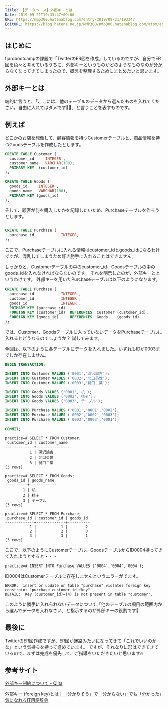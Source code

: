 ```yaml
---
Title: 【データベース】外部キーとは
Date: 2019-09-21T19:33:47+09:00
URL: https://nmp300.hatenablog.com/entry/2019/09/21/193347
EditURL: https://blog.hatena.ne.jp/NMP300/nmp300.hatenablog.com/atom/entry/26006613437640218
---
```




## はじめに
fjordbootcampの課題で「TwitterのER図を作成」しているのですが、自分でER図を色々と考えているうちに、外部キーというものがどのようなものなのか分からなくなってきてしまったので、概念を整理するためにまとめたいと思います。

## 外部キーとは

端的に言うと、「ここには、他のテーブルのデータから選んだものを入れてください。自由に入れてはダメです🙅‍♂️」と言うことを表すものです。

## 例えば

どこかのお店を想像して、顧客情報を持つCustomerテーブルと、商品情報を持つGoodsテーブルを作成したとします。

```sql
CREATE TABLE Customer (
  customer_id     INTEGER ,
  customer_name   VARCHAR(100),
  PRIMARY KEY  (customer_id)
);

CREATE TABLE Goods (
  goods_id     INTEGER ,
  goods_name   VARCHAR(100),
  PRIMARY KEY (goods_id)
);

```
そして、顧客が何を購入したかを記録したいため、Purchaseテーブルを作ろうとします。
```sql

CREATE TABLE Purchase (
  purchase_id            INTEGER,
);
```

ここで、Purchaseテーブルに入れる情報はcustomer_idとgoods_idになるわけですが、混乱してしまうため好き勝手に入れることはできません。

しっかりと、Customerテーブルの中のcustomer_id、Goodsテーブルの中のgoods_idを入れなければならないのです。
それを明示したのが、外部キーとというわけです。
外部キーを用いたPurchaseテーブルは以下のようになります。

```sql
CREATE TABLE Purchase (
  purchase_id            INTEGER ,
  customer_id            INTEGER ,  
  goods_id               INTEGER ,
  PRIMARY KEY (purchase_id)  ,
  FOREIGN KEY (customer_id)  REFERENCES  Customer (customer_id),
  FOREIGN KEY (goods_id)     REFERENCES  Goods    (goods_id)
);
```

では、Customer、Goodsテーブルに入っていないデータをPurchaseテーブルに入れるとどうなるのでしょうか？
試してみます。

今回は、以下のように各テーブルにデータを入れました。いずれもIDが0003までしか存在しません。
```sql
BEGIN TRANSACTION;

INSERT INTO Customer VALUES ('0001','深沢諭吉');
INSERT INTO Customer VALUES ('0002','北口英世');
INSERT INTO Customer VALUES ('0003','樋口二葉');

INSERT INTO Goods VALUES ('0001','机');
INSERT INTO Goods VALUES ('0002','椅子');
INSERT INTO Goods VALUES ('0003','テーブル');

INSERT INTO Purchase VALUES ('0001','0001','0002');
INSERT INTO Purchase VALUES ('0002','0002','0003');
INSERT INTO Purchase VALUES ('0003','0003','0001');

COMMIT;

```

```
practice=# SELECT * FROM Customer;
 customer_id | customer_name 
-------------+---------------
           1 | 深沢諭吉
           2 | 北口英世
           3 | 樋口二葉
(3 rows)

practice=# SELECT * FROM Goods;
 goods_id | goods_name 
----------+------------
        1 | 机
        2 | 椅子
        3 | テーブル
(3 rows)

practice=# SELECT * FROM Purchase;
 purchase_id | customer_id | goods_id 
-------------+-------------+----------
           1 |           1 |        2
           2 |           2 |        3
           3 |           3 |        1
(3 rows)
```

ここで、以下のようにCustomerテーブル、GoodsテーブルからID0004持ってきて入れようとすると・・・

```
practice=# INSERT INTO Purchase VALUES ('0004','0004','0004');
```

ID0004はCustomerテーブルに存在しませんというエラーがでます。
```
ERROR:  insert or update on table "purchase" violates foreign key constraint "purchase_customer_id_fkey"
DETAIL:  Key (customer_id)=(4) is not present in table "customer".
```

このように勝手に入れられないデータについて「他のテーブルの項目の範囲内から選んでデータを入れなさい」と指示するのが外部キーの役割です💪

## 最後に
TwitterのER図作成ですが、ER図が迷路みたいになってきて「これでいいのかな」という気持ちを持って進めています。
ですが、それなりに形はできてきているので、まずは完成を優先して、ご指導をいただきたいと思います🔥

## 参考サイト
[外部キー制約について \- Qiita](https://qiita.com/SLEAZOIDS/items/d6fb9c2d131c3fdd1387)

[外部キー \(foreign key\)とは｜「分かりそう」で「分からない」でも「分かった」気になれるIT用語辞典](https://wa3.i-3-i.info/word1992.html)
